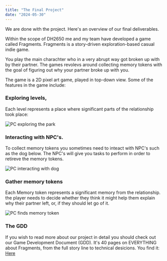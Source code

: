```yaml
---
title: "The Final Project"
date: "2024-05-30"
---
```


We are done with the project. Here's an overview of our final deliverables.

Within the scope of DH2650 me and my team have developed a game called Fragments. Fragments is a story-driven exploration-based casual indie game.

You play the main charachter who in a very abrupt way got broken up with by their partner. The games revolevs around collecting memory tokens with the goal of figuring out why your partner broke up with you.

The game is a 2D pixel art game, played in top-down view.
Some of the features in the game include:

### Exploring levels,

Each level represents a place where significant parts of the relationship took place:

![PC exploring the park](/images/explore1.gif)

### Interacting with NPC's.

To collect memory tokens you sometimes need to inteact with NPC's such as the dog below. The NPC's will give you tasks to perform in order to retireve the memory tokens.

![PC interacting with dog](/images/npc_interaction.gif)

### Gather memory tokens

Each Memory token represents a significant memory from the relationship. the player needs to decide whether they think it might help them explain why their partner left, or, if they should let go of it.

![PC finds memory token](/images/gather_tokens.gif)

### The GDD

If you wish to read more about our project in detail you should check out our Game Development Document (GDD). It's 40 pages on EVERYTHING about Fragments, from the full story line to technical desicions.
You find it: [Here](https://docs.google.com/document/d/1qj447Jt3fW3idT-X5mF5RnZPz0KxVdIAH0J750GmvZg/edit?usp=sharing)
